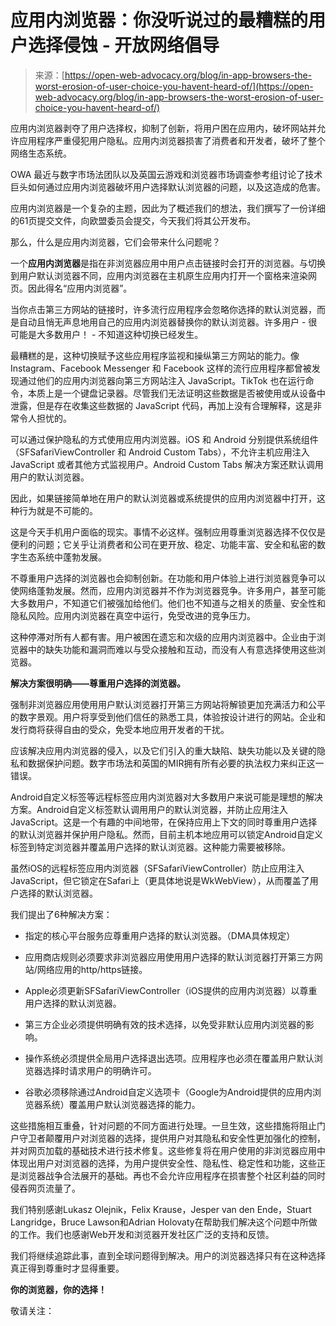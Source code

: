 <!--yml

分类：未分类

日期：2024-05-29 12:45:03

-->

# 应用内浏览器：你没听说过的最糟糕的用户选择侵蚀 - 开放网络倡导

> 来源：[https://open-web-advocacy.org/blog/in-app-browsers-the-worst-erosion-of-user-choice-you-havent-heard-of/](https://open-web-advocacy.org/blog/in-app-browsers-the-worst-erosion-of-user-choice-you-havent-heard-of/)

应用内浏览器剥夺了用户选择权，抑制了创新，将用户困在应用内，破坏网站并允许应用程序严重侵犯用户隐私。应用内浏览器损害了消费者和开发者，破坏了整个网络生态系统。

OWA 最近与数字市场法团队以及英国云游戏和浏览器市场调查参考组讨论了技术巨头如何通过应用内浏览器破坏用户选择默认浏览器的问题，以及这造成的危害。

应用内浏览器是一个复杂的主题，因此为了概述我们的想法，我们撰写了一份详细的61页提交文件，向欧盟委员会提交，今天我们将其公开发布。

那么，什么是应用内浏览器，它们会带来什么问题呢？

一个**应用内浏览器**是指在非浏览器应用中用户点击链接时会打开的浏览器。与切换到用户默认浏览器不同，应用内浏览器在主机原生应用内打开一个窗格来渲染网页。因此得名“应用内浏览器”。

当你点击第三方网站的链接时，许多流行应用程序会忽略你选择的默认浏览器，而是自动且悄无声息地用自己的应用内浏览器替换你的默认浏览器。许多用户 - 很可能是大多数用户！ - 不知道这种切换已经发生。

最糟糕的是，这种切换赋予这些应用程序监视和操纵第三方网站的能力。像 Instagram、Facebook Messenger 和 Facebook 这样的流行应用程序都曾被发现通过他们的应用内浏览器向第三方网站注入 JavaScript。TikTok 也在运行命令，本质上是一个键盘记录器。尽管我们无法证明这些数据是否被使用或从设备中泄露，但是存在收集这些数据的 JavaScript 代码，再加上没有合理解释，这是非常令人担忧的。

可以通过保护隐私的方式使用应用内浏览器。iOS 和 Android 分别提供系统组件（SFSafariViewController 和 Android Custom Tabs），不允许主机应用注入 JavaScript 或者其他方式监视用户。Android Custom Tabs 解决方案还默认调用用户的默认浏览器。

因此，如果链接简单地在用户的默认浏览器或系统提供的应用内浏览器中打开，这种行为就是不可能的。

这是今天手机用户面临的现实。事情不必这样。强制应用尊重浏览器选择不仅仅是便利的问题；它关乎让消费者和公司在更开放、稳定、功能丰富、安全和私密的数字生态系统中蓬勃发展。

不尊重用户选择的浏览器也会抑制创新。在功能和用户体验上进行浏览器竞争可以使网络蓬勃发展。然而，应用内浏览器并不作为浏览器竞争。许多用户，甚至可能大多数用户，不知道它们被强加给他们。他们也不知道与之相关的质量、安全性和隐私风险。应用内浏览器在真空中运行，免受改进的竞争压力。

这种停滞对所有人都有害。用户被困在遗忘和次级的应用内浏览器中。企业由于浏览器中的缺失功能和漏洞而难以与受众接触和互动，而没有人有意选择使用这些浏览器。

**解决方案很明确——尊重用户选择的浏览器。**

强制非浏览器应用使用用户默认浏览器打开第三方网站将解锁更加充满活力和公平的数字景观。用户将享受到他们信任的熟悉工具，体验按设计进行的网站。企业和发行商将获得自由的受众，免受本地应用开发者的干扰。

应该解决应用内浏览器的侵入，以及它们引入的重大缺陷、缺失功能以及关键的隐私和数据保护问题。数字市场法和英国的MIR拥有所有必要的执法权力来纠正这一错误。

Android自定义标签等远程标签应用内浏览器对大多数用户来说可能是理想的解决方案。Android自定义标签默认调用用户的默认浏览器，并防止应用注入JavaScript。这是一个有趣的中间地带，在保持应用上下文的同时尊重用户选择的默认浏览器并保护用户隐私。然而，目前主机本地应用可以锁定Android自定义标签到特定浏览器并覆盖用户选择的默认浏览器。这种能力需要被移除。

虽然iOS的远程标签应用内浏览器（SFSafariViewController）防止应用注入JavaScript，但它锁定在Safari上（更具体地说是WkWebView），从而覆盖了用户选择的默认浏览器。

我们提出了6种解决方案：

+   指定的核心平台服务应尊重用户选择的默认浏览器。（DMA具体规定）

+   应用商店规则必须要求非浏览器应用使用用户选择的默认浏览器打开第三方网站/网络应用的http/https链接。

+   Apple必须更新SFSafariViewController（iOS提供的应用内浏览器）以尊重用户选择的默认浏览器。

+   第三方企业必须提供明确有效的技术选择，以免受非默认应用内浏览器的影响。

+   操作系统必须提供全局用户选择退出选项。应用程序也必须在覆盖用户默认浏览器选择时请求用户的明确许可。

+   谷歌必须移除通过Android自定义选项卡（Google为Android提供的应用内浏览器系统）覆盖用户默认浏览器选择的能力。

这些措施相互重叠，针对问题的不同方面进行处理。一旦生效，这些措施将阻止门户守卫者颠覆用户对浏览器的选择，提供用户对其隐私和安全性更加强化的控制，并对网页加载的基础技术进行技术修复。这些修复将在用户使用的非浏览器应用中体现出用户对浏览器的选择，为用户提供安全性、隐私性、稳定性和功能，这些正是浏览器战争合法展开的基础。再也不会允许应用程序在损害整个社区利益的同时侵吞网页流量了。

我们特别感谢Lukasz Olejnik，Felix Krause，Jesper van den Ende，Stuart Langridge，Bruce Lawson和Adrian Holovaty在帮助我们解决这个问题中所做的工作。我们也感谢Web开发和浏览器开发社区广泛的支持和反馈。

我们将继续追踪此事，直到全球问题得到解决。用户的浏览器选择只有在这种选择真正得到尊重时才显得重要。

**你的浏览器，你的选择！**

敬请关注：

